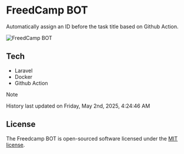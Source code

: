 # FreedCamp BOT

Automatically assign an ID before the task title based on Github Action.

![FreedCamp BOT](https://repository-images.githubusercontent.com/737932867/7d34798b-2680-471c-b089-a78a718d3d6a)

## Tech

- Laravel
- Docker
- Github Action

> [!NOTE]  
> History last updated on Friday, May 2nd, 2025, 4:24:46 AM

## License

The Freedcamp BOT is open-sourced software licensed under the [MIT license](https://opensource.org/licenses/MIT).
